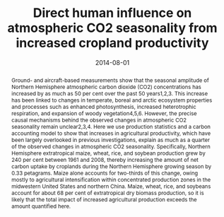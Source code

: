 ---
title: "Direct human influence on atmospheric CO2 seasonality from increased cropland productivity"
subtitle: 

# Authors
# If you created a profile for a user (e.g. the default `admin` user), write the username (folder name) here 
# and it will be replaced with their full name and linked to their profile.
authors:
- admin
- Steve Frolking
- Eric A. Kort
- Deepak K. Ra
- Christopher J. Kuchari
- Navin Ramankutty
- Mark A. Friedl 

# Author notes (optional)
# author_notes:
# - "Equal contribution"
# - "Equal contribution"

date: "2014-08-01"
doi: "doi:10.1038/nature13957"

# Schedule page publish date (NOT publication's date).
publishDate: "2021-08-01"

# indicate if this paper is related to SEAL. Choose "lab-related" or "non-lab-related"
categories: "non-lab-related"

# Publication type.
# Legend: 0 = Uncategorized; 1 = Conference paper; 2 = Journal article;
# 3 = Preprint / Working Paper; 4 = Report; 5 = Book; 6 = Book section;
# 7 = Thesis; 8 = Patent
publication_types: ["2"]

# Publication name and optional abbreviated publication name.
publication: Nature
publication_short: Nature

abstract: Ground- and aircraft-based measurements show that the seasonal amplitude of Northern Hemisphere atmospheric carbon dioxide (CO2) concentrations has increased by as much as 50 per cent over the past 50 years1,2,3. This increase has been linked to changes in temperate, boreal and arctic ecosystem properties and processes such as enhanced photosynthesis, increased heterotrophic respiration, and expansion of woody vegetation4,5,6. However, the precise causal mechanisms behind the observed changes in atmospheric CO2 seasonality remain unclear2,3,4. Here we use production statistics and a carbon accounting model to show that increases in agricultural productivity, which have been largely overlooked in previous investigations, explain as much as a quarter of the observed changes in atmospheric CO2 seasonality. Specifically, Northern Hemisphere extratropical maize, wheat, rice, and soybean production grew by 240 per cent between 1961 and 2008, thereby increasing the amount of net carbon uptake by croplands during the Northern Hemisphere growing season by 0.33 petagrams. Maize alone accounts for two-thirds of this change, owing mostly to agricultural intensification within concentrated production zones in the midwestern United States and northern China. Maize, wheat, rice, and soybeans account for about 68 per cent of extratropical dry biomass production, so it is likely that the total impact of increased agricultural production exceeds the amount quantified here.

# Summary. An optional shortened abstract.
summary: 

pub_tags: [Productivity]

# Display this page in the Featured widget?
featured: true

# Custom links (uncomment lines below)
# links:
# - name: Custom Link
#   url: http://example.org

url_pdf: 'https://www.nature.com/articles/nature13957.pdf'
url_code: ''
url_dataset: ''
url_poster: ''
url_project: ''
url_slides: ''
url_source: ''
url_video: ''

# Featured image
# To use, add an image named `featured.jpg/png` to your page's folder. 
# Placement options: 1 = Full column width, 2 = Out-set, 3 = Screen-width
# Focal points: Smart, Center, TopLeft, Top, TopRight, Left, Right, BottomLeft, Bottom, BottomRight.
# Set `preview_only` to `true` to just use the image for thumbnails.
image:
  caption: ''
  focal_point: "Smart"
  Placement: 1
  preview_only: false

# Associated Projects (optional).
#   Associate this publication with one or more of your projects.
#   Simply enter your project's folder or file name without extension.
#   E.g. `internal-project` references `content/project/internal-project/index.md`.
#   Otherwise, set `projects: []`.
projects: 

---